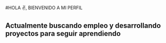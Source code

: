 #HOLA ✌, BIENVENIDO A MI PERFIL

## Actualmente buscando empleo y desarrollando proyectos para seguir aprendiendo


